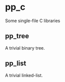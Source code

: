 # pp_c

Some single-file C libraries

## pp_tree

A trivial binary tree.

## pp_list

A trivial linked-list.

